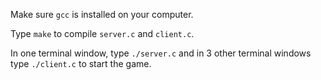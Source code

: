 Make sure `gcc` is installed on your computer.

Type `make` to compile `server.c` and `client.c`.

In one terminal window, type `./server.c` and in 3 other terminal windows type `./client.c` to start the game.